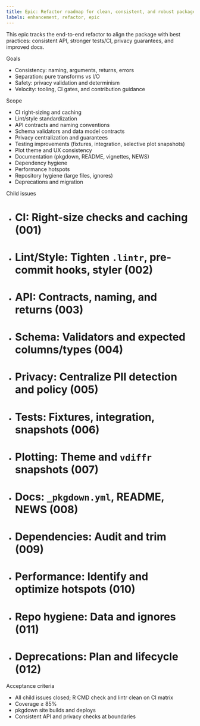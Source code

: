 ```yaml
---
title: Epic: Refactor roadmap for clean, consistent, and robust package
labels: enhancement, refactor, epic
---
```


This epic tracks the end-to-end refactor to align the package with best practices: consistent API, stronger tests/CI, privacy guarantees, and improved docs.

Goals
- Consistency: naming, arguments, returns, errors
- Separation: pure transforms vs I/O
- Safety: privacy validation and determinism
- Velocity: tooling, CI gates, and contribution guidance

Scope
- CI right-sizing and caching
- Lint/style standardization
- API contracts and naming conventions
- Schema validators and data model contracts
- Privacy centralization and guarantees
- Testing improvements (fixtures, integration, selective plot snapshots)
- Plot theme and UX consistency
- Documentation (pkgdown, README, vignettes, NEWS)
- Dependency hygiene
- Performance hotspots
- Repository hygiene (large files, ignores)
- Deprecations and migration

Child issues
- # CI: Right-size checks and caching (001)
- # Lint/Style: Tighten `.lintr`, pre-commit hooks, styler (002)
- # API: Contracts, naming, and returns (003)
- # Schema: Validators and expected columns/types (004)
- # Privacy: Centralize PII detection and policy (005)
- # Tests: Fixtures, integration, snapshots (006)
- # Plotting: Theme and `vdiffr` snapshots (007)
- # Docs: `_pkgdown.yml`, README, NEWS (008)
- # Dependencies: Audit and trim (009)
- # Performance: Identify and optimize hotspots (010)
- # Repo hygiene: Data and ignores (011)
- # Deprecations: Plan and lifecycle (012)

Acceptance criteria
- All child issues closed; R CMD check and lintr clean on CI matrix
- Coverage ≥ 85%
- pkgdown site builds and deploys
- Consistent API and privacy checks at boundaries